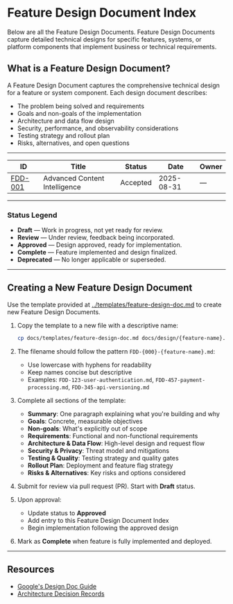 # Feature Design Document Index

Below are all the Feature Design Documents. Feature Design Documents capture detailed technical designs for specific features, systems, or platform components that implement business or technical requirements.

## What is a Feature Design Document?

A Feature Design Document captures the comprehensive technical design for a feature or system component. Each design document describes:

- The problem being solved and requirements
- Goals and non-goals of the implementation
- Architecture and data flow design
- Security, performance, and observability considerations
- Testing strategy and rollout plan
- Risks, alternatives, and open questions

---

| ID                                             | Title                         | Status   | Date       | Owner        |
|------------------------------------------------|-------------------------------|----------|------------|--------------|
| [FDD-001](FDD-001-content-intelligence.md)     | Advanced Content Intelligence | Accepted | 2025-08-31 | —            |

---

### Status Legend

- **Draft** — Work in progress, not yet ready for review.
- **Review** — Under review, feedback being incorporated.
- **Approved** — Design approved, ready for implementation.
- **Complete** — Feature implemented and design finalized.
- **Deprecated** — No longer applicable or superseded.

---

## Creating a New Feature Design Document

Use the template provided at [../templates/feature-design-doc.md](../templates/feature-design-doc.md) to create new Feature Design Documents.

1. Copy the template to a new file with a descriptive name:

   ```bash
   cp docs/templates/feature-design-doc.md docs/design/{feature-name}.md
   ```

2. The filename should follow the pattern `FDD-{000}-{feature-name}.md`:
   - Use lowercase with hyphens for readability
   - Keep names concise but descriptive
   - Examples: `FDD-123-user-authentication.md`, `FDD-457-payment-processing.md`, `FDD-345-api-versioning.md`

3. Complete all sections of the template:
   - **Summary**: One paragraph explaining what you're building and why
   - **Goals**: Concrete, measurable objectives
   - **Non-goals**: What's explicitly out of scope
   - **Requirements**: Functional and non-functional requirements
   - **Architecture & Data Flow**: High-level design and request flow
   - **Security & Privacy**: Threat model and mitigations
   - **Testing & Quality**: Testing strategy and quality gates
   - **Rollout Plan**: Deployment and feature flag strategy
   - **Risks & Alternatives**: Key risks and options considered

4. Submit for review via pull request (PR). Start with **Draft** status.

5. Upon approval:
   - Update status to **Approved**
   - Add entry to this Feature Design Document Index
   - Begin implementation following the approved design

6. Mark as **Complete** when feature is fully implemented and deployed.

---

## Resources

- [Google's Design Doc Guide](https://www.industrialempathy.com/posts/design-doc-a-design-doc/)
- [Architecture Decision Records](../decisions/register.md)
